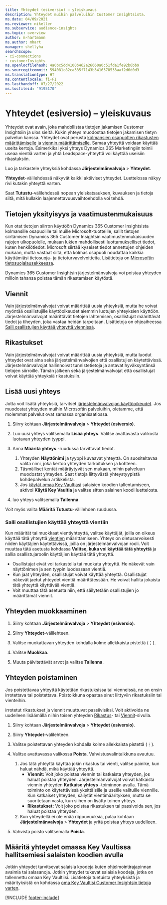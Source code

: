 ```yaml
---
title: Yhteydet (esiversio) – yleiskuvaus
description: Yhteydet muihin palveluihin Customer Insightsista.
ms.date: 04/09/2021
ms.reviewer: nikeller
ms.subservice: audience-insights
ms.topic: overview
author: m-hartmann
ms.author: mhart
manager: shellyha
searchScope:
- ci-connections
- customerInsights
ms.openlocfilehash: 4a0bc5dd4100b462a26660a0c51fda1fe92b6bb9
ms.sourcegitcommit: 594081c82ca385f7143b3416378533aaf2d6d0d3
ms.translationtype: HT
ms.contentlocale: fi-FI
ms.lasthandoff: 07/27/2022
ms.locfileid: "9195170"
---
```

# <a name="connections-preview-overview"></a>Yhteydet (esiversio) – yleiskuvaus

Yhteydet ovat avain, joka mahdollistaa tietojen jakamisen Customer Insightsiin ja ulos sieltä. Kukin yhteys muodostaa tietojen jakamisen tietyn palvelun kanssa. Yhteydet ovat perusta [kolmansien osapuolten rikastusten määrittämiselle](enrichment-hub.md) ja [viennin määrittämiselle](export-destinations.md). Samaa yhteyttä voidaan käyttää useita kertoja. Esimerkiksi yksi yhteys Dynamics 365 Marketingiin toimii useaa vientiä varten ja yhtä Leadspace-yhteyttä voi käyttää useisiin rikastuksiin.

Luo ja tarkastele yhteyksiä kohdassa **Järjestelmänvalvoja** > **Yhteydet**.

**Yhteydet**-välilehdessä näkyvät kaikki aktiiviset yhteydet. Luettelossa näkyy rivi kutakin yhteyttä varten.

Saat **Tutustu**-välilehdessä nopean yleiskatsauksen, kuvauksen ja tietoja siitä, mitä kullakin laajennettavuusvaihtoehdolla voi tehdä.

## <a name="data-privacy-and-compliance"></a>Tietojen yksityisyys ja vaatimustenmukaisuus

Kun otat tietojen siirron käyttöön Dynamics 365 Customer Insightsista kolmansille osapuolille tai muille Microsoft-tuotteille, sallit tietojen siirtämisen Dynamics 365 Customer Insightsin vaatimustenmukaisuuden rajojen ulkopuolelle, mukaan lukien mahdollisesti luottamukselliset tiedot, kuten henkilötiedot. Microsoft siirtää kyseiset tiedot annettujen ohjeiden mukaan, mutta vastaat siitä, että kolmas osapuoli noudattaa kaikkia käyttämiäsi tietosuoja- ja tietoturvavelvoitteita. Lisätietoja on [Microsoftin tietosuojalausekkeessa](https://go.microsoft.com/fwlink/?linkid=396732).

Dynamics 365 Customer Insightsin järjestelmänvalvoja voi poistaa yhteyden milloin tahansa poistaa tämän rikastamisen käytöstä.

## <a name="exports"></a>Viennit

Vain järjestelmänvalvojat voivat määrittää uusia yhteyksiä, mutta he voivat myöntää osallistujille käyttöoikeudet aiemmin luotujen yhteyksien käyttöön. Järjestelmänvalvojat määrittävät tietojen lähtemisen, osallistujat määrittävät tiedot ja tiheyden, joka vastaa heidän tarpeitaan. Lisätietoja on ohjeaiheessa [Salli osallistujien käyttää yhteyttä viennissä](#allow-contributors-to-use-a-connection-for-exports).

## <a name="enrichments"></a>Rikastukset

Vain järjestelmänvalvojat voivat määrittää uusia yhteyksiä, mutta luodut yhteydet ovat aina sekä järjestelmänvalvojien että osallistujien käytettävissä. Järjestelmänvalvojat hallinnoivat tunnistetietoja ja antavat hyväksyntänsä tietojen siirroille. Tämän jälkeen sekä järjestelmänvalvojat että osallistujat voivat käyttää yhteyksiä rikastuksiin.

## <a name="add-a-new-connection"></a>Lisää uusi yhteys

Jotta voit lisätä yhteyksiä, tarvitset [järjestelmänvalvojan käyttöoikeudet](permissions.md). Jos muodostat yhteyden muihin Microsoftin palveluihin, oletamme, että molemmat palvelut ovat samassa organisaatiossa.

1. Siirry kohtaan **Järjestelmänvalvoja** > **Yhteydet (esiversio)**.

1. Luo uusi yhteys valitsemalla **Lisää yhteys**. Valitse avattavasta valikosta luotavan yhteyden tyyppi.

1. Anna **Määritä yhteys** -ruudussa tarvittavat tiedot.
   1. Yhteyden **Näyttönimi** ja tyyppi kuvaavat yhteyttä. On suositeltavaa valita nimi, joka kertoo yhteyden tarkoituksen ja kohteen.
   1. Täsmälliset kentät määräytyvät sen mukaan, mihin palveluun muodostat yhteyden. Saat tietoja liittyvästä yhteystyypistä kohdepalvelun artikkelista.
   1. Jos [käytät omaa Key Vaultiasi](use-azure-key-vault.md) salaisien koodien tallentamiseen, aktivoi **Käytä Key Vaultia** ja valitse sitten salainen koodi luettelosta.

1. luo yhteys valitsemalla **Tallenna**.

Voit myös valita **Määritä** **Tutustu**-välilehden ruudussa.

### <a name="allow-contributors-to-use-a-connection-for-exports"></a>Salli osallistujien käyttää yhteyttä vientiin

Kun määrität tai muokkaat vientiyhteyttä, valitse käyttäjät, joilla on oikeus käyttää tätä yhteyttä [vientien](export-destinations.md) määrittämiseen. Yhteys on oletusarvoisesti niiden käyttäjien käytettävissä, joilla on järjestelmänvalvojan rooli. Voit muuttaa tätä asetusta kohdassa **Valitse, kuka voi käyttää tätä yhteyttä** ja sallia osallistujaroolin käyttäjien käyttää tätä yhteyttä.

- Osallistujat eivät voi tarkastella tai muokata yhteyttä. He näkevät vain näyttönimen ja sen tyypin luodessaan vientiä.
- Kun jaat yhteyden, osallistujat voivat käyttää yhteyttä. Osallistujat näkevät jaetut yhteydet vientiä määrittäessään. He voivat hallita jokaista tätä yhteyttä käyttävää vientiä.
- Voit muuttaa tätä asetusta niin, että säilytetään osallistujien jo määrittämät viennit.

## <a name="edit-a-connection"></a>Yhteyden muokkaaminen

1. Siirry kohtaan **Järjestelmänvalvoja** > **Yhteydet (esiversio)**.

1. Siirry **Yhteydet**-välilehteen.

1. Valitse muokattavan yhteyden kohdalla kolme allekkaista pistettä (&vellip;).

1. Valitse **Muokkaa**.

1. Muuta päivitettävät arvot ja valitse **Tallenna**.

## <a name="remove-a-connection"></a>Yhteyden poistaminen

Jos poistettavaa yhteyttä käytetään rikastuksissa tai vienneissä, ne on ensin irrotettava tai poistettava. Poistoikkuna opastaa sinut liittyviin rikastuksiin tai vienteihin.

irrotetut rikastukset ja viennit muuttuvat passiivisiksi. Voit aktivoida ne uudelleen lisäämällä niihin toisen yhteyden [Rikastus](enrichment-hub.md)- tai [Viennit](export-destinations.md)-sivulla.

1. Siirry kohtaan **Järjestelmänvalvoja** > **Yhteydet (esiversio)**.

1. Siirry **Yhteydet**-välilehteen.

1. Valitse poistettavan yhteyden kohdalla kolme allekkaista pistettä (&vellip;).

1. Valitse avattavassa valikossa **Poista**. Vahvistusvalintaikkuna avautuu.

   1. Jos tätä yhteyttä käyttää jokin rikastus tai vienti, valitse painike, kun haluat nähdä, mikä käyttää yhteyttä.
      - **Viennit:** Voit joko poistaa viennin tai katkaista yhteyden, jos haluat poistaa yhteyden. Järjestelmänvalvojat voivat katkaista viennin yhteyden **Katkaise yhteys** -toiminnon avulla. Tämä toiminto on käytettävissä yksittäisille ja useille valituille viennille. Kun katkaiset yhteyden, säilytät vientimäärityksen, mutta se suoritetaan vasta, kun siihen on lisätty toinen yhteys.
      - **Rikastukset:** Voit joko poistaa rikastuksen tai passivoida sen, jos haluat poistaa yhteyden.
   1. Kun yhteydellä ei ole enää riippuvuuksia, palaa kohtaan **Järjestelmänvalvoja** > **Yhteydet** ja yritä poistaa yhteys uudelleen.

1. Vahvista poisto valitsemalla **Poista**.

## <a name="set-up-connections-with-secrets-managed-by-your-own-key-vault"></a>Määritä yhteydet omassa Key Vaultissa hallitsemiesi salaisten koodien avulla

Jotkin yhteydet tarvitsevat salaisia koodeja kuten ohjelmointirajapinnan avaimia tai salasanoja. Jotkin yhteydet tukevat salaisia koodeja, jotka on tallennettu omaan Key Vaultiisi. Lisätietoja tuetuista yhteyksistä ja määrityksistä on kohdassa [oma Key Vaultisi Customer Insightsin tietoja varten](use-azure-key-vault.md).

[!INCLUDE [footer-include](includes/footer-banner.md)]
